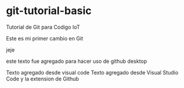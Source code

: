 # git-tutorial-basic
Tutorial de Git para Codigo IoT

Este es mi primer cambio en Git

jeje

este texto fue agregado para hacer uso de github desktop

Texto agregado desde visual code
Texto agregado desde Visual Studio Code y la extension de Github
